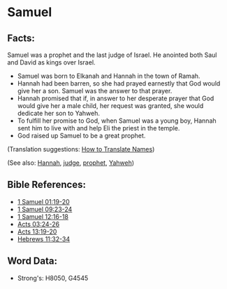 # Samuel #

## Facts: ##

Samuel was a prophet and the last judge of Israel. He anointed both Saul and David as kings over Israel.

* Samuel was born to Elkanah and Hannah in the town of Ramah.
* Hannah had been barren, so she had prayed earnestly that God would give her a son. Samuel was the answer to that prayer.
* Hannah promised that if, in answer to her desperate prayer that God would give her a male child, her request was granted, she would dedicate her son to Yahweh.
* To fulfill her promise to God, when Samuel was a young boy, Hannah sent him to live with and help Eli the priest in the temple.
* God raised up Samuel to be a great prophet.

(Translation suggestions: [How to Translate Names](rc://en/ta/man/translate/translate-names))

(See also: [Hannah](../names/hannah.md), [judge](../kt/judge.md), [prophet](../kt/prophet.md), [Yahweh](../kt/yahweh.md))

## Bible References: ##

* [1 Samuel 01:19-20](rc://en/tn/help/1sa/01/19)
* [1 Samuel 09:23-24](rc://en/tn/help/1sa/09/23)
* [1 Samuel 12:16-18](rc://en/tn/help/1sa/12/16)
* [Acts 03:24-26](rc://en/tn/help/act/03/24)
* [Acts 13:19-20](rc://en/tn/help/act/13/19)
* [Hebrews 11:32-34](rc://en/tn/help/heb/11/32)

## Word Data: ##

* Strong's: H8050, G4545
